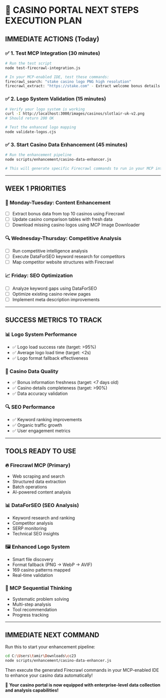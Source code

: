 # 🚀 CASINO PORTAL NEXT STEPS EXECUTION PLAN

## IMMEDIATE ACTIONS (Today)

### ✅ 1. Test MCP Integration (30 minutes)
```bash
# Run the test script
node test-firecrawl-integration.js

# In your MCP-enabled IDE, test these commands:
firecrawl_search: "stake casino logo PNG high resolution"
firecrawl_extract: "https://stake.com" - Extract welcome bonus details
```

### ✅ 2. Logo System Validation (15 minutes)
```bash
# Verify your logo system is working
curl -I http://localhost:3000/images/casinos/slotlair-uk-v2.png
# Should return 200 OK

# Test the enhanced logo mapping
node validate-logos.cjs
```

### ✅ 3. Start Casino Data Enhancement (45 minutes)
```bash
# Run the enhancement pipeline
node scripts/enhancement/casino-data-enhancer.js

# This will generate specific Firecrawl commands to run in your MCP interface
```

---

## WEEK 1 PRIORITIES

### 🎯 Monday-Tuesday: Content Enhancement
- [ ] Extract bonus data from top 10 casinos using Firecrawl
- [ ] Update casino comparison tables with fresh data
- [ ] Download missing casino logos using MCP Image Downloader

### 🔍 Wednesday-Thursday: Competitive Analysis  
- [ ] Run competitive intelligence analysis
- [ ] Execute DataForSEO keyword research for competitors
- [ ] Map competitor website structures with Firecrawl

### 📈 Friday: SEO Optimization
- [ ] Analyze keyword gaps using DataForSEO
- [ ] Optimize existing casino review pages
- [ ] Implement meta description improvements

---

## SUCCESS METRICS TO TRACK

### 📊 Logo System Performance
- ✅ Logo load success rate (target: >95%)
- ✅ Average logo load time (target: <2s)
- ✅ Logo format fallback effectiveness

### 🎰 Casino Data Quality
- ✅ Bonus information freshness (target: <7 days old)
- ✅ Casino details completeness (target: >90%)
- ✅ Data accuracy validation

### 🔍 SEO Performance
- ✅ Keyword ranking improvements
- ✅ Organic traffic growth
- ✅ User engagement metrics

---

## TOOLS READY TO USE

### 🔥 Firecrawl MCP (Primary)
- Web scraping and search
- Structured data extraction
- Batch operations
- AI-powered content analysis

### 📊 DataForSEO (SEO Analysis)
- Keyword research and ranking
- Competitor analysis
- SERP monitoring
- Technical SEO insights

### 🖼️ Enhanced Logo System
- Smart file discovery
- Format fallback (PNG → WebP → AVIF)
- 169 casino patterns mapped
- Real-time validation

### 🧠 MCP Sequential Thinking
- Systematic problem solving
- Multi-step analysis
- Tool recommendation
- Progress tracking

---

## IMMEDIATE NEXT COMMAND

Run this to start your enhancement pipeline:

```bash
cd C:\Users\tamir\Downloads\cc23
node scripts/enhancement/casino-data-enhancer.js
```

Then execute the generated Firecrawl commands in your MCP-enabled IDE to enhance your casino data automatically!

🎯 **Your casino portal is now equipped with enterprise-level data collection and analysis capabilities!**